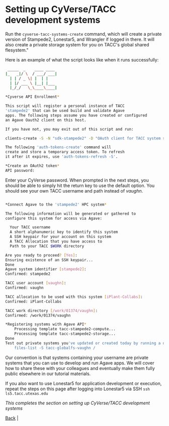 Setting up CyVerse/TACC development systems
===========================================

Run the ```cyverse-tacc-systems-create``` command, which will create a private version of Stampede2, Lonestar5, and Wrangler if logged in there. It will also create a private storage system for you on TACC's global shared flesystem."

Here is an example of what the script looks like when it runs successfully:

```sh
 _____  _    ____ ____
|_   _|/ \  / ___/ ___|
  | | / _ \| |  | |
  | |/ ___ \ |__| |___
  |_/_/   \_\____\____|

*Cyverse API Enrollment*

This script will register a personal instance of TACC
'stampede2' that can be used build and validate Agave
apps. The following steps assume you have created or configured
an Agave Oauth2 client on this host.

If you have not, you may exit out of this script and run:

clients-create -S -N "sdk-stampede2" -D "OAuth client for TACC system stampede2"

The following 'auth-tokens-create' command will
create and store a temporary access token. To refresh
it after it expires, use 'auth-tokens-refresh -S'.

*Create an OAuth2 token*
API password:
```

Enter your CyVerse password.  When prompted in the next steps, you should be able to simply hit the return key to use the default option.  You should see your own TACC username and path instead of *vaughn*.

```sh

*Connect Agave to the 'stampede2' HPC system*

The following information will be generated or gathered to
configure this system for access via Agave:

  Your TACC username
  A short alphanumeric key to identify this system
  A SSH keypair for your account on this system
  A TACC Allocation that you have access to
  Path to your TACC $WORK directory

Are you ready to proceed? [Yes]:
Ensuring existence of an SSH keypair...
Done
Agave system identifier [stampede2]:
Confirmed: stampede2

TACC user account [vaughn]:
Confirmed: vaughn

TACC allocation to be used with this system [iPlant-Collabs]:
Confirmed: iPlant-Collabs

TACC work directory [/work/01374/vaughn]:
Confirmed: /work/01374/vaughn

*Registering systems with Agave API*
    Processing template tacc-stampede2-compute...
    Processing template tacc-stampede2-storage...
Done
Test out private systems you've updated or created today by running a quick files-list operation as illustrated below. You should see the contents of /work/01374/vaughn returned to you after each operation.
    files-list -S tacc-globalfs-vaughn /
```

Our convention is that systems containing your username are private systems that you can use to develop and run Agave apps. We will cover how to share these with your colleagues and eventually make them fully public elsewhere in our tutorial materials.

If you also want to use Lonestar5 for application development or execution, repeat the steps on this page after logging into Lonestar5 via SSH ```ssh ls5.tacc.utexas.edu```

*This completes the section on setting up CyVerse/TACC development systems*

[Back](getting-started.md) |
